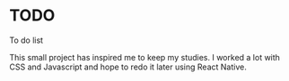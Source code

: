 # TODO
To do list

This small project has inspired me to keep my studies. I worked a lot with CSS and Javascript and hope to redo it later using React Native.

